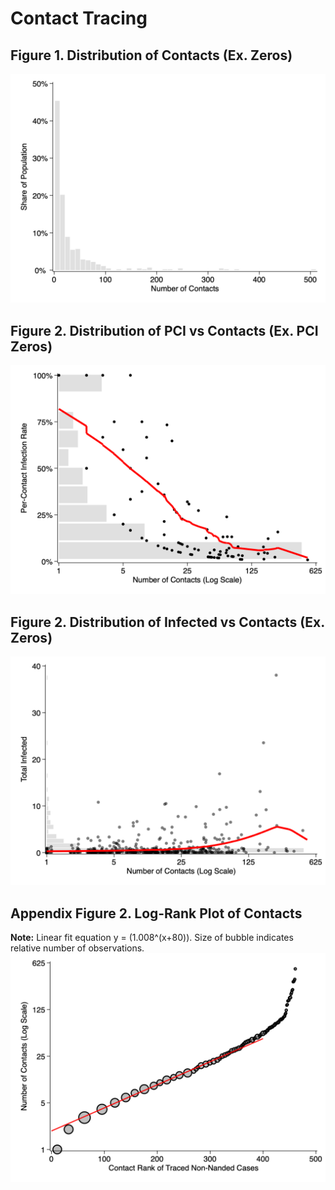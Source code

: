 # Contact Tracing

## Figure 1. Distribution of Contacts (Ex. Zeros)
![](hist-contacts.png)

## Figure 2. Distribution of PCI vs Contacts (Ex. PCI Zeros)
![](pci-contacts.png)

## Figure 2. Distribution of Infected vs Contacts (Ex. Zeros)
![](infected-contacts.png)

## Appendix Figure 2. Log-Rank Plot of Contacts

**Note:** Linear fit equation y = (1.008^(x+80)).
Size of bubble indicates relative number of observations.
![](logrank.png)
